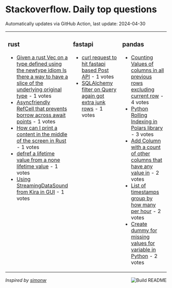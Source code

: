 # Stackoverflow. Daily top questions 

Automatically updates via GitHub Action, last update: <!-- date starts -->2024-04-30<!-- date ends -->


<table><tr><td valign="top" width="33%">

### rust
<!-- rust starts -->
* [Given a rust Vec on a type defined using the newtype idiom Is there a way to have a slice of the underlying original type](https://stackoverflow.com/questions/78407172/given-a-rust-vec-on-a-type-defined-using-the-newtype-idiom-is-there-a-way-to) - 1 votes
* [Asyncfriendly RefCell that prevents borrow across await points](https://stackoverflow.com/questions/78410871/async-friendly-refcell-that-prevents-borrow-across-await-points) - 1 votes
* [How can I print a content in the middle of the screen in Rust](https://stackoverflow.com/questions/78409703/how-can-i-print-a-content-in-the-middle-of-the-screen-in-rust) - 1 votes
* [defref a lifetime value from a none lifetime value](https://stackoverflow.com/questions/78407267/defref-a-lifetime-value-from-a-none-lifetime-value) - 1 votes
* [Using StreamingDataSound from Kira in GUI](https://stackoverflow.com/questions/78401826/using-streamingdatasound-from-kira-in-gui) - 1 votes
<!-- rust ends -->
</td><td valign="top" width="34%">


### fastapi
<!-- fastapi starts -->
* [curl request to hit fastapi based Post API](https://stackoverflow.com/questions/78407862/curl-request-to-hit-fastapi-based-post-api) - 1 votes
* [SQLAlchemy filter on Query again got extra junk rows](https://stackoverflow.com/questions/78406673/sqlalchemy-filter-on-query-again-got-extra-junk-rows) - 1 votes
<!-- fastapi ends -->
</td><td valign="top" width="34%">


### pandas
<!-- pandas starts -->
* [Counting Values of columns in all previous rows excluding current row](https://stackoverflow.com/questions/78407769/counting-values-of-columns-in-all-previous-rows-excluding-current-row) - 4 votes
* [Python  Rolling Indexing in Polars library](https://stackoverflow.com/questions/78400266/python-rolling-indexing-in-polars-library) - 3 votes
* [Add Column with a count of other columns that have any value in](https://stackoverflow.com/questions/78407883/add-column-with-a-count-of-other-columns-that-have-any-value-in) - 2 votes
* [List of timestamps group by how many per hour](https://stackoverflow.com/questions/78407450/list-of-timestamps-group-by-how-many-per-hour) - 2 votes
* [Create dummy for missing values for variable in Python](https://stackoverflow.com/questions/78405251/create-dummy-for-missing-values-for-variable-in-python) - 2 votes
<!-- pandas ends -->
</td></tr></table>

<a href="https://github.com/hp0404/hp0404/actions"><img src="https://github.com/hp0404/hp0404/workflows/Build%20README/badge.svg" align="right" alt="Build README"></a> <p>*Inspired by  [simonw](https://github.com/simonw/simonw)*</p>
